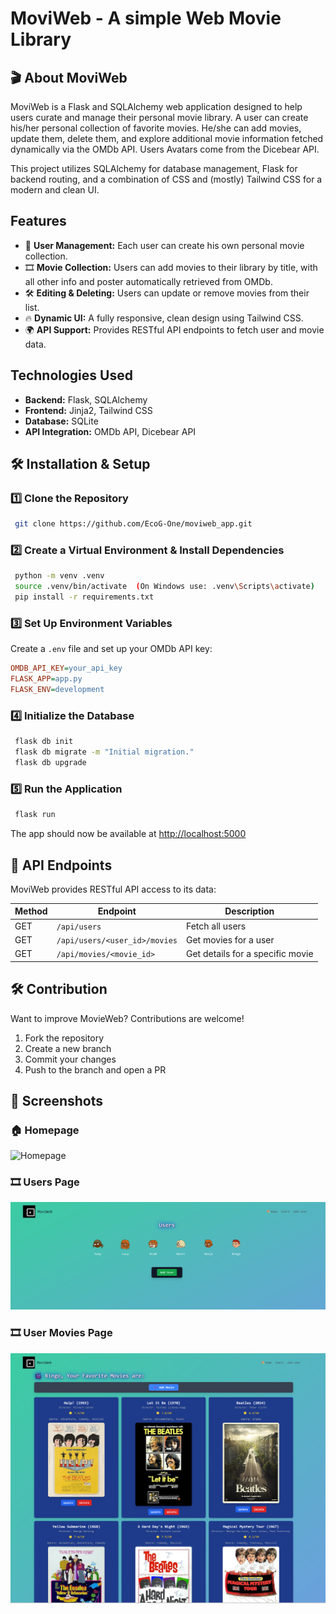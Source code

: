 # MoviWeb - A simple Web Movie Library

## 🎬 About MoviWeb

MoviWeb is a Flask and SQLAlchemy web application designed to help users curate and manage their personal movie library. 
A user can create his/her personal collection of favorite movies. He/she can add movies, update them, delete them, 
and explore additional movie information fetched dynamically via the OMDb API. Users Avatars come from the Dicebear API.

This project utilizes SQLAlchemy for database management, Flask for backend routing, and a combination of CSS and (mostly) Tailwind CSS for a modern and clean UI.

## Features

- 📝 **User Management:** Each user can create his own personal movie collection.
- 🎞️ **Movie Collection:** Users can add movies to their library by title, with all other info and poster automatically retrieved from OMDb.
- 🛠️ **Editing & Deleting:** Users can update or remove movies from their list.
- 🔥 **Dynamic UI:** A fully responsive, clean design using Tailwind CSS.
- 🌍 **API Support:** Provides RESTful API endpoints to fetch user and movie data.

## Technologies Used

- **Backend:** Flask, SQLAlchemy
- **Frontend:** Jinja2, Tailwind CSS
- **Database:** SQLite
- **API Integration:** OMDb API, Dicebear API

## 🛠 Installation & Setup

### 1️⃣ Clone the Repository

```bash
 git clone https://github.com/EcoG-One/moviweb_app.git
```

### 2️⃣ Create a Virtual Environment & Install Dependencies

```bash
 python -m venv .venv
 source .venv/bin/activate  (On Windows use: .venv\Scripts\activate)
 pip install -r requirements.txt
```

### 3️⃣ Set Up Environment Variables

Create a `.env` file and set up your OMDb API key:

```ini
OMDB_API_KEY=your_api_key
FLASK_APP=app.py
FLASK_ENV=development
```

### 4️⃣ Initialize the Database

```bash
 flask db init
 flask db migrate -m "Initial migration."
 flask db upgrade
```

### 5️⃣ Run the Application

```bash
 flask run
```

The app should now be available at [http://localhost:5000](http://127.0.0.1:5000) 

## 📡 API Endpoints

MoviWeb provides RESTful API access to its data:

| Method | Endpoint                      | Description                      |
| ------ | ----------------------------- | -------------------------------- |
| GET    | `/api/users`                  | Fetch all users                  |
| GET    | `/api/users/<user_id>/movies` | Get movies for a user            |
| GET    | `/api/movies/<movie_id>`      | Get details for a specific movie |

## 🛠️ Contribution

Want to improve MovieWeb? Contributions are welcome!

1. Fork the repository
2. Create a new branch 
3. Commit your changes
4. Push to the branch and open a PR


## 📸 Screenshots

### 🏠 Homepage
![Homepage](screenshots/home.png)

### 🎞 Users Page
![User Movies](screenshots/users.png)

### 🎞️ User Movies Page
![User Movies](screenshots/ringo.png)


